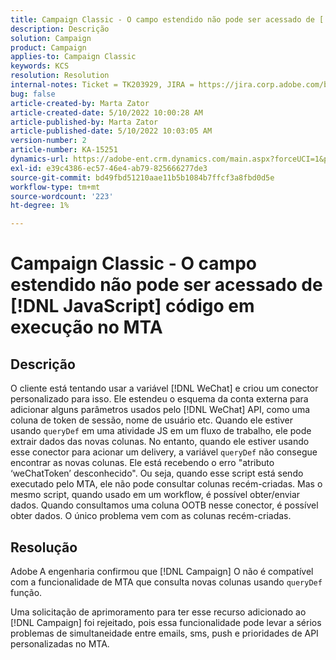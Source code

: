 ```yaml
---
title: Campaign Classic - O campo estendido não pode ser acessado de [!DNL JavaScript] código em execução no MTA
description: Descrição
solution: Campaign
product: Campaign
applies-to: Campaign Classic
keywords: KCS
resolution: Resolution
internal-notes: Ticket = TK203929, JIRA = https://jira.corp.adobe.com/browse/NEO-20460, https://jira.corp.adobe.com/browse/NEO-20648
bug: false
article-created-by: Marta Zator
article-created-date: 5/10/2022 10:00:28 AM
article-published-by: Marta Zator
article-published-date: 5/10/2022 10:03:05 AM
version-number: 2
article-number: KA-15251
dynamics-url: https://adobe-ent.crm.dynamics.com/main.aspx?forceUCI=1&pagetype=entityrecord&etn=knowledgearticle&id=90301002-48d0-ec11-a7b5-00224809c101
exl-id: e39c4386-ec57-46e4-ab79-825666277de3
source-git-commit: bd49fbd51210aae11b5b1084b7ffcf3a8fbd0d5e
workflow-type: tm+mt
source-wordcount: '223'
ht-degree: 1%

---
```


# Campaign Classic - O campo estendido não pode ser acessado de [!DNL JavaScript] código em execução no MTA

## Descrição


O cliente está tentando usar a variável [!DNL WeChat] e criou um conector personalizado para isso. Ele estendeu o esquema da conta externa para adicionar alguns parâmetros usados pelo [!DNL WeChat] API, como uma coluna de token de sessão, nome de usuário etc. Quando ele estiver usando `queryDef` em uma atividade JS em um fluxo de trabalho, ele pode extrair dados das novas colunas. No entanto, quando ele estiver usando esse conector para acionar um delivery, a variável `queryDef` não consegue encontrar as novas colunas. Ele está recebendo o erro &quot;atributo ‘weChatToken’ desconhecido&quot;. Ou seja, quando esse script está sendo executado pelo MTA, ele não pode consultar colunas recém-criadas. Mas o mesmo script, quando usado em um workflow, é possível obter/enviar dados. Quando consultamos uma coluna OOTB nesse conector, é possível obter dados. O único problema vem com as colunas recém-criadas.


## Resolução


Adobe<b> </b>A engenharia confirmou que [!DNL Campaign] O não é compatível com a funcionalidade de MTA que consulta novas colunas usando `queryDef` função.

Uma solicitação de aprimoramento para ter esse recurso adicionado ao [!DNL Campaign] foi rejeitado, pois essa funcionalidade pode levar a sérios problemas de simultaneidade entre emails, sms, push e prioridades de API personalizadas no MTA.
